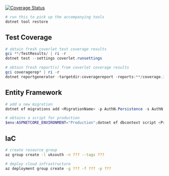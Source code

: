 [![Coverage Status](https://coveralls.io/repos/github/ne1410s/AuthN/badge.svg?branch=master)](https://coveralls.io/github/ne1410s/AuthN?branch=master)

```powershell
# run this to pick up the accompanying tools
dotnet tool restore
```

## Test Coverage
```powershell
# obtain fresh coverlet test coverage results
gci **/TestResults/ | ri -r
dotnet test --settings coverlet.runsettings

# obtain fresh report(s) from coverlet coverage results
gci coveragerep* | ri -r
dotnet reportgenerator -targetdir:coveragereport -reports:**/coverage.info -reporttypes:"html;lcov" 
```

## Entity Framework
```powershell
# add a new migration
dotnet ef migrations add <MigrationName> -p AuthN.Persistence -s AuthN.Api

# obtains a script for production
$env:ASPNETCORE_ENVIRONMENT="Production";dotnet ef dbcontext script <PrevMigration> -p AuthN.Persistence -s AuthN.Api
```

## IaC
```bash
# create resource group
az group create -l uksouth -n ??? --tags ???

# deploy cloud infrastructure
az deployment group create -g ??? -f ??? -p ???
```
